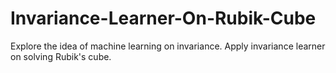 # Invariance-Learner-On-Rubik-Cube
Explore the idea of machine learning on invariance. Apply invariance learner on solving Rubik's cube.
